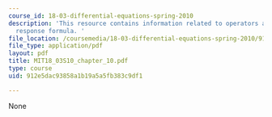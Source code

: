 ```yaml
---
course_id: 18-03-differential-equations-spring-2010
description: 'This resource contains information related to operators and the exponential
  response formula. '
file_location: /coursemedia/18-03-differential-equations-spring-2010/912e5dac93858a1b19a5a5fb383c9df1_MIT18_03S10_chapter_10.pdf
file_type: application/pdf
layout: pdf
title: MIT18_03S10_chapter_10.pdf
type: course
uid: 912e5dac93858a1b19a5a5fb383c9df1

---
```

None